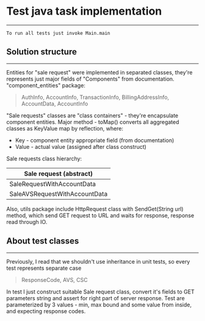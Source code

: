 # Test java task implementation
---

    To run all tests just invoke Main.main
    
## Solution structure
---

Entities for "sale request" were implemented in separated classes, 
they're represents just major fields of "Components" from documentation. 
"component_entities" package:
> AuthInfo, AccountInfo, TransactionInfo, BillingAddressInfo, AccountData, AccountInfo

"Sale requests" classes are "class containers" - they're encapsulate component entities.
Major method - toMap() converts all aggregated classes as KeyValue map by reflection, 
where:

 * Key - component entity appropriate field (from documentation)
 * Value - actual value (assigned after class construct)
 
Sale requests class hierarchy:

| Sale request (abstract) |
|---|
|  SaleRequestWithAccountData | SaleRequestWithAccountNumber |
|  SaleAVSRequestWithAccountData | SaleAVSRequestWithAccountNumber |

Also, utils package include HttpRequest class with SendGet(String url) method, which 
send GET request to URL and waits for response, response read through IO.

## About test classes
---
Previously, I read that we shouldn't use inheritance in unit tests,
so every test represents separate case
> ResponseCode, AVS, CSC

In test I just construct suitable Sale request class, 
convert it's fields to GET parameters string and assert for right part of server response.
Test are parameterized by 3 values - min, max bound and some value from inside, 
and expecting response codes. 
 
 





  
  
 
 

 
